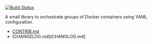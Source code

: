 [![Build Status](https://travis-ci.org/alexec/docker-java-orchestration.svg?branch=master)](https://travis-ci.org/alexec/docker-java-orchestration)

A small library to orchestrate groups of Docker containers using YAML configuration.

* [CONTRIB.md](CONTRIB.md)
* [CHANGELOG.md](CHANGLOG.md]
